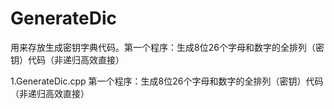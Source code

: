 # GenerateDic
用来存放生成密钥字典代码。第一个程序：生成8位26个字母和数字的全排列（密钥）代码（非递归高效直接）

1.GenerateDic.cpp
第一个程序：生成8位26个字母和数字的全排列（密钥）代码（非递归高效直接）
